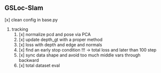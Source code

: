 ## GSLoc-Slam
[x] clean config in base.py
1. tracking
   1. [x] normalize pcd and pose via PCA 
   2. [x] update depth_gt with a proper method 
   3. [x] loss with depth and edge and normals
   4. [x] find an early stop condition !!! -> total loss and later than 100 step
   5. [x] sync data shape and avoid too much middle vars through backward
   6. [x] total dataset eval

